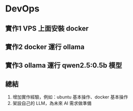 # DevOps

## 實作1 VPS 上面安裝 docker

## 實作2 docker 運行 ollama

## 實作3 ollama 運行 qwen2.5:0.5b 模型

## 總結
1. 增加實作經驗，例如：ubuntu 基本操作、docker 基本操作
2. 架設自己的 LLM，為未來 AI 需求做準備
